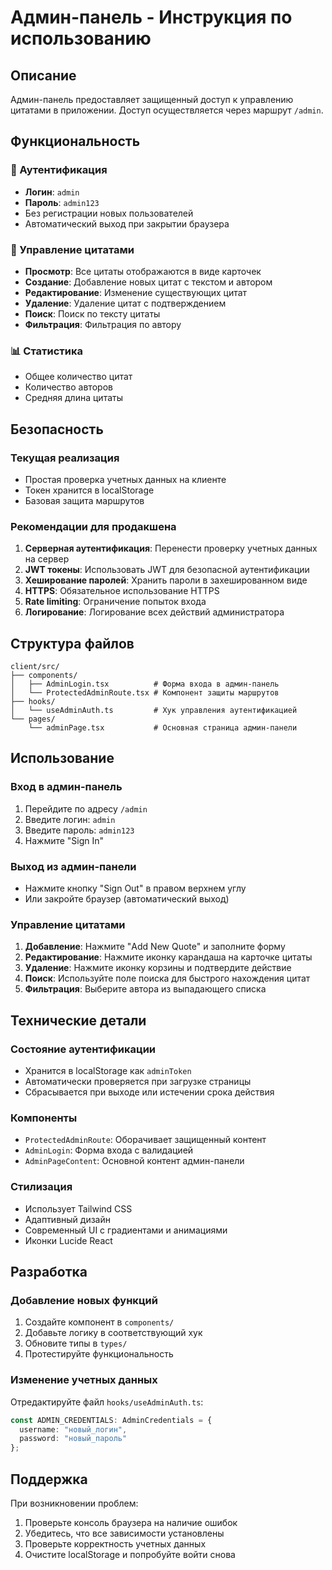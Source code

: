 # Админ-панель - Инструкция по использованию

## Описание
Админ-панель предоставляет защищенный доступ к управлению цитатами в приложении. Доступ осуществляется через маршрут `/admin`.

## Функциональность

### 🔐 Аутентификация
- **Логин**: `admin`
- **Пароль**: `admin123`
- Без регистрации новых пользователей
- Автоматический выход при закрытии браузера

### 📝 Управление цитатами
- **Просмотр**: Все цитаты отображаются в виде карточек
- **Создание**: Добавление новых цитат с текстом и автором
- **Редактирование**: Изменение существующих цитат
- **Удаление**: Удаление цитат с подтверждением
- **Поиск**: Поиск по тексту цитаты
- **Фильтрация**: Фильтрация по автору

### 📊 Статистика
- Общее количество цитат
- Количество авторов
- Средняя длина цитаты

## Безопасность

### Текущая реализация
- Простая проверка учетных данных на клиенте
- Токен хранится в localStorage
- Базовая защита маршрутов

### Рекомендации для продакшена
1. **Серверная аутентификация**: Перенести проверку учетных данных на сервер
2. **JWT токены**: Использовать JWT для безопасной аутентификации
3. **Хеширование паролей**: Хранить пароли в захешированном виде
4. **HTTPS**: Обязательное использование HTTPS
5. **Rate limiting**: Ограничение попыток входа
6. **Логирование**: Логирование всех действий администратора

## Структура файлов

```
client/src/
├── components/
│   ├── AdminLogin.tsx          # Форма входа в админ-панель
│   └── ProtectedAdminRoute.tsx # Компонент защиты маршрутов
├── hooks/
│   └── useAdminAuth.ts         # Хук управления аутентификацией
└── pages/
    └── adminPage.tsx           # Основная страница админ-панели
```

## Использование

### Вход в админ-панель
1. Перейдите по адресу `/admin`
2. Введите логин: `admin`
3. Введите пароль: `admin123`
4. Нажмите "Sign In"

### Выход из админ-панели
- Нажмите кнопку "Sign Out" в правом верхнем углу
- Или закройте браузер (автоматический выход)

### Управление цитатами
1. **Добавление**: Нажмите "Add New Quote" и заполните форму
2. **Редактирование**: Нажмите иконку карандаша на карточке цитаты
3. **Удаление**: Нажмите иконку корзины и подтвердите действие
4. **Поиск**: Используйте поле поиска для быстрого нахождения цитат
5. **Фильтрация**: Выберите автора из выпадающего списка

## Технические детали

### Состояние аутентификации
- Хранится в localStorage как `adminToken`
- Автоматически проверяется при загрузке страницы
- Сбрасывается при выходе или истечении срока действия

### Компоненты
- `ProtectedAdminRoute`: Оборачивает защищенный контент
- `AdminLogin`: Форма входа с валидацией
- `AdminPageContent`: Основной контент админ-панели

### Стилизация
- Использует Tailwind CSS
- Адаптивный дизайн
- Современный UI с градиентами и анимациями
- Иконки Lucide React

## Разработка

### Добавление новых функций
1. Создайте компонент в `components/`
2. Добавьте логику в соответствующий хук
3. Обновите типы в `types/`
4. Протестируйте функциональность

### Изменение учетных данных
Отредактируйте файл `hooks/useAdminAuth.ts`:
```typescript
const ADMIN_CREDENTIALS: AdminCredentials = {
  username: "новый_логин",
  password: "новый_пароль"
};
```

## Поддержка

При возникновении проблем:
1. Проверьте консоль браузера на наличие ошибок
2. Убедитесь, что все зависимости установлены
3. Проверьте корректность учетных данных
4. Очистите localStorage и попробуйте войти снова
